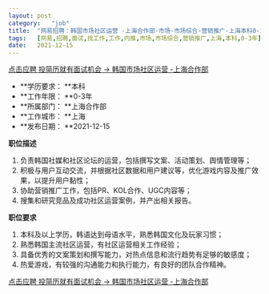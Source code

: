 ```yaml
---
layout:	post
category:	"job"
title:	"网易招聘：韩国市场社区运营 -上海合作部-市场-市场综合-营销推广-上海本科0-3年"
tags:	[网易,招聘,面试,找工作,工作,内推,市场,市场综合,营销推广,上海,本科,0-3年]
date:	2021-12-15
---
```


[点击应聘 投简历就有面试机会 -> 韩国市场社区运营 -上海合作部](http://mobile.bole.netease.com/bole/boleDetail?id=36565&employeeId=346f03c3cda5f04c&key=all)



- **学历要求： **本科
- **工作年限： **0-3年
- **所属部门： **上海合作部
- **工作城市： **上海
- **发布日期： **2021-12-15



**职位描述**
1.	负责韩国社媒和社区论坛的运营，包括撰写文案、活动策划、舆情管理等；
2.	积极与用户互动交流，并根据社区数据和用户建议等，优化游戏内容及推广效果，以提升用户黏性；
3.	协助营销推广工作，包括PR、KOL合作、UGC内容等；
4.	搜集和研究竞品及成功社区运营案例，并产出相关报告。



**职位要求**
1.	本科及以上学历，韩语达到母语水平，熟悉韩国文化及玩家习惯； 
2.	熟悉韩国主流社区运营，有社区运营相关工作经验；
3.	具备优秀的文案策划和撰写能力，对热点信息和流行趋势有足够的敏感度；
4.	热爱游戏，有较强的沟通能力和执行能力，有良好的团队合作精神。



[点击应聘 投简历就有面试机会 -> 韩国市场社区运营 -上海合作部](http://mobile.bole.netease.com/bole/boleDetail?id=36565&employeeId=346f03c3cda5f04c&key=all)